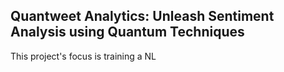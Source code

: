 ## Quantweet Analytics: Unleash Sentiment Analysis using Quantum Techniques

This project's focus is training a NL